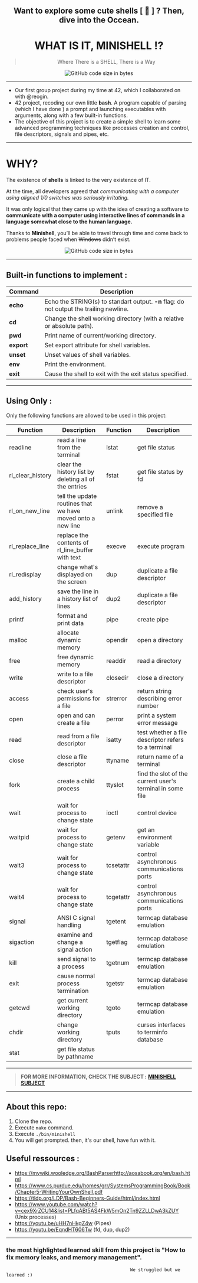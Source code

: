 
      
<h2 align="center">Want to explore some cute shells [ 🐚 ] ? Then, dive into the Occean.</h2>
<h1 align="center">WHAT IS IT, MINISHELL !? </h1>

<blockquote align="center"> Where There is a SHELL, There is a Way</blockquote>

<p align="center">
<img alt="GitHub code size in bytes" src="https://cameronnokes.com/images/bash.png" />
</p>

---
- Our first group project during my time at 42, which I collaborated on with @reogin.
- 42 project, recoding our own little **bash**. A program capable of parsing (which I have done ) a prompt and launching executables with arguments, along with a few built-in functions.
-  The objective of this project is to create a simple shell to learn some advanced programming techniques like processes creation and control, file descriptors, signals and pipes, etc.
---
# WHY?

The existence of **shells** is linked to the very existence of IT.

At the time, all developers agreed that *communicating with a computer using aligned 1/0 switches was seriously irritating.* 

It was only logical that they came up with the idea of creating a software to **communicate with a computer using interactive lines of commands in a language somewhat close to the human language.** 

Thanks to **Minishell**, you’ll be able to travel through time and come back to problems people faced when ~~Windows~~ didn’t exist.

<p align="center">
<img alt="GitHub code size in bytes" src="https://miro.medium.com/max/688/1*GuB5q_bWOSZa-8sDg1lEDA.png" />
</p>

---
## Built-in functions to implement :

| Command | Description  |
|--- |--- |
| **echo** | Echo the STRING(s) to standart output. **-n** flag: do not output the trailing newline. |
| **cd** | Change the shell working directory	(with a relative or absolute path). |
| **pwd** | Print name of current/working directory. |
| **export** | Set export attribute for shell variables. |
| **unset** | Unset values of shell variables. |
| **env** | Print the environment. |
| **exit** | Cause the shell to exit with the exit status specified. |
---
## Using Only :

Only the following functions are allowed to be used in this project:

| Function | Description | Function | Description |
|----------|-------------|----------|-------------|
|readline | read a line from the terminal |lstat | get file status | 
|rl_clear_history | clear the history list by deleting all of the entries | fstat | get file status by fd |
|rl_on_new_line | tell the update routines that we have moved onto a new line | unlink | remove a specified file |
|rl_replace_line | replace the contents of rl_line_buffer with text | execve | execute program |
|rl_redisplay | change what's displayed on the screen | dup | duplicate a file descriptor |
|add_history | save the line in a history list of lines | dup2 | duplicate a file descriptor |
|printf | format and print data | pipe | create pipe |
|malloc | allocate dynamic memory | opendir | open a directory |
|free | free dynamic memory | readdir | read a directory |
|write | write to a file descriptor | closedir | close a directory |
|access | check user's permissions for a file | strerror | return string describing error number |
|open | open and can create a file | perror | print a system error message |
|read | read from a file descriptor | isatty | test whether a file descriptor refers to a terminal |
|close | close a file descriptor | ttyname | return name of a terminal |
|fork | create a child process | ttyslot | find the slot of the current user's terminal in some file |
|wait | wait for process to change state | ioctl | control device |
|waitpid | wait for process to change state | getenv | get an environment variable |
|wait3 | wait for process to change state | tcsetattr | control asynchronous communications ports |
|wait4 | wait for process to change state | tcgetattr | control asynchronous communications ports |
|signal | ANSI C signal handling | tgetent | termcap database emulation |
|sigaction | examine and change a signal action | tgetflag |  termcap database emulation |
|kill | send signal to a process | tgetnum |  termcap database emulation |
|exit | cause normal process termination | tgetstr | termcap database emulation |
|getcwd | get current working directory | tgoto | termcap database emulation |
|chdir | change working directory | tputs | curses interfaces to terminfo database |
|stat | get file status by pathname |
---
> **FOR MORE INFORMATION, CHECK THE SUBJECT :** [**MINISHELL SUBJECT**](https://cdn.intra.42.fr/pdf/pdf/65828/en.subject.pdf)
---
## About this repo:

 1. Clone the repo. 
 2. Execute `make` command. 
 3. Execute `./bin/minishell`  
 4. You will get prompted. then, it's our shell, have fun with it.

## Useful ressources :

- https://mywiki.wooledge.org/BashParserhttp://aosabook.org/en/bash.html
- https://www.cs.purdue.edu/homes/grr/SystemsProgrammingBook/Book/Chapter5-WritingYourOwnShell.pdf
- https://tldp.org/LDP/Bash-Beginners-Guide/html/index.html
- https://www.youtube.com/watch?v=cex9XrZCU14&list=PLfqABt5AS4FkW5mOn2Tn9ZZLLDwA3kZUY (Unix processes)
- https://youtu.be/uHH7nHkgZ4w (Pipes)
- https://youtu.be/EqndHT606Tw (fd, dup, dup2)
---
###  the most highlighted learned skill from this project is "How to fix memory leaks, and memory management".
                                                   We struggled but we learned :) 
